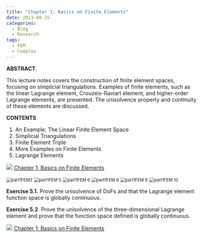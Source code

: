 ```yaml
---
title: "Chapter 1: Basics on Finite Elements"
date: 2023-08-15
categories:
  - Blog
  - Research
tags:
  - FEM
  - Complex
---
```


**ABSTRACT**. 

This lecture notes covers the construction of finite element spaces, focusing on simplicial triangulations. Examples of finite elements, such as the linear Lagrange element, Crouzeix-Raviart element, and higher-order Lagrange elements, are presented. The unisolvence property and continuity of these elements are discussed. 

**CONTENTS**

1. An Example: The Linear Finite Element Space
2. Simplicial Triangulations
3. Finite Element Triple
4. More Examples on Finite Elements
5. Lagrange Elements

<img src="https://lyc102.github.io/camtips/assets/images/pdf_icon.gif" /> [Chapter 1: Basics on Finite Elements](https://www.math.uci.edu/~chenlong/femcomplex/Ch1_FE.pdf)

<img src="https://lyc102.github.io/camtips/assets/images/part1FEM2.png" alt="part1FEM2" style="zoom:80%;" />



<img src="https://lyc102.github.io/camtips/assets/images/part1FEM 5.png" alt="part1FEM 5" style="zoom:80%;" />

<img src="https://lyc102.github.io/camtips/assets/images/part1FEM 6.png" alt="part1FEM 6" style="zoom:80%;" />



<img src="https://lyc102.github.io/camtips/assets/images/part1FEM 8.png" alt="part1FEM 8" style="zoom:80%;" />

<img src="https://lyc102.github.io/camtips/assets/images/part1FEM 9.png" alt="part1FEM 9" style="zoom:80%;" />

<img src="https://lyc102.github.io/camtips/assets/images/part1FEM 10.png" alt="part1FEM 10" style="zoom:80%;" />

**Exercise 5.1.** Prove the unisolvence of DoFs and that the Lagrange element function space is globally continuous.

**Exercise 5.2**. Prove the unisolvence of the three-dimensional Lagrange element and prove that the function space defined is globally continuous.



<img src="https://lyc102.github.io/camtips/assets/images/pdf_icon.gif" /> [Chapter 1: Basics on Finite Elements](https://www.math.uci.edu/~chenlong/femcomplex/Ch1_FE.pdf)
